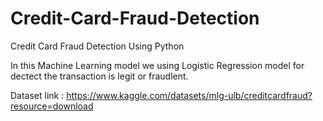 # Credit-Card-Fraud-Detection
Credit Card Fraud Detection Using Python


In this Machine Learning model we using Logistic Regression  model for dectect the transaction is legit or fraudlent.

Dataset link : https://www.kaggle.com/datasets/mlg-ulb/creditcardfraud?resource=download 
